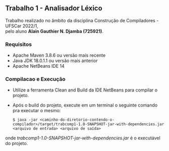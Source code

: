 ## Trabalho 1 - Analisador Léxico 
Trabalho realizado no âmbito da disciplina Construção de Compiladores - UFSCar 2022/1, <br /> pelo aluno **Alain Gauthier N. Djamba (725921)**.

### Requisitos
- Apache Maven 3.8.6 ou versão mais recente
- Java JDK 18.0.1.1 ou versão mais anterior
- Apache NetBeans IDE 14

### Compilacao e Execução

- Utilize a ferramenta Clean and Build da IDE NetBeans para compilar o projeto.

- Após o build do projeto, execute em um terminal o seguinte comando pra executar o mesmo:

      $ java -jar <caminho-do-diretorio-contendo-o-compilador>/target/trabcomp1-1.0-SNAPSHOT-jar-with-dependencies.jar <arquivo de entrada> <arquivo de saída>

onde _trabcomp1-1.0-SNAPSHOT-jar-with-dependencies.jar_ é o executável do projeto.
